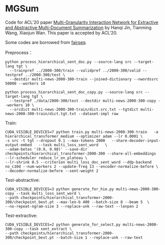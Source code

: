 # MGSum
Code for ACL'20 paper [Multi-Granularity Interaction Network for Extractive and Abstractive Multi-Document Summarization](https://www.aclweb.org/anthology/2020.acl-main.556/) by Hanqi Jin, Tianming Wang, Xiaojun Wan. This paper is accepted by ACL'20.

Some codes are borrowed from [fairseq](https://github.com/pytorch/fairseq).

Preprocess：
```
python process_hierarchical_sent_doc.py --source-lang src --target-lang tgt \
  --trainpref ../2000-300/train --validpref ../2000-300/valid --testpref ../2000-300/test \
  --destdir multi-news-2000-300-train --joined-dictionary --nwordssrc 50000 --workers 10
```
```
python process_hierarchical_sent_doc_copy.py --source-lang src --target-lang tgt \
  --testpref ./data/2000-300/test --destdir multi-news-2000-300-copy --workers 10 \
  --srcdict multi-news-2000-300-train/dict.src.txt --tgtdict multi-news-2000-300-train/dict.tgt.txt --dataset-impl raw
```

Train:
```
CUDA_VISIBLE_DEVICES=7 python train.py multi-news-2000-300-train   -a hierarchical_transformer_medium --optimizer adam --lr 0.0001 \
-s src -t tgt --dropout 0.1 --max-tokens 2000   --share-decoder-input-output-embed   --task multi_loss_sent_word   \
--adam-betas '(0.9, 0.98)' --save-dir checkpoints/hierarchical_transformer-2000-300 --share-all-embeddings  --lr-scheduler reduce_lr_on_plateau \
--lr-shrink 0.5 --criterion multi_loss_doc_sent_word --ddp-backend no_c10d --num-workers 2 --update-freq 13 --encoder-normalize-before \
--decoder-normalize-before --sent-weight 2
```

Test-abstractive:
```
CUDA_VISIBLE_DEVICES=3 python generate_for_hie.py multi-news-2000-300-copy --task multi_loss_sent_word \
--path checkpoints/hierarchical_transformer-2000-300/checkpoint_best.pt --max-len-b 400 --batch-size 8 --beam 5  \
--no-repeat-ngram-size 3 --replace-unk --raw-text --lenpen 2  
```

Test-extractive:
```
CUDA_VISIBLE_DEVICES=2 python generate_for_select.py multi-news-2000-300-copy --task sent_extract \
--path checkpoints/hierarchical_transformer-2000-300/checkpoint_best.pt --batch-size 1 --replace-unk --raw-text
```


